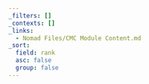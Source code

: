 ```yaml
---
_filters: []
_contexts: []
_links:
  - Nomad Files/CMC Module Content.md
_sort:
  field: rank
  asc: false
  group: false
---
```

